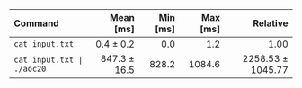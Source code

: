 | Command | Mean [ms] | Min [ms] | Max [ms] | Relative |
|:---|---:|---:|---:|---:|
| `cat input.txt` | 0.4 ± 0.2 | 0.0 | 1.2 | 1.00 |
| `cat input.txt \| ./aoc20` | 847.3 ± 16.5 | 828.2 | 1084.6 | 2258.53 ± 1045.77 |
